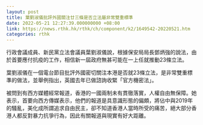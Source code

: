 ```yaml
---
layout: post
title: 葉劉淑儀批評外國關注廿三條是否立法屬非常雙重標準
date: 2022-05-21 12:27:39.000000000 +08:00
link: https://news.rthk.hk/rthk/ch/component/k2/1649542-20220521.htm
categories: rthk
---
```


行政會議成員、新民黨立法會議員葉劉淑儀說，根據保安局局長鄧炳強的說法，由於首要應付抗疫的工作，相信新一屆政府無甚可能在一上任就推動23條立法。

葉劉淑儀在一個電台節目批評外國密切關注本港是否就23條立法，是非常雙重標準的做法，並舉例指出，英國去年已做諮詢收緊「官方機密法」。

被問到有西方媒體經常報道，香港的一國兩制未有貫徹落實，人權自由無保障。她表示，首要向西方傳媒表示，他們的報道是具意識形態的偏頗，將佔中與2019年的騷亂，美化成所謂追求自由民主，卻不知道香港人當時所受的痛苦，絕大部分香港人都反對暴力抗爭行為，因此有關報道與現實有好大距離。
